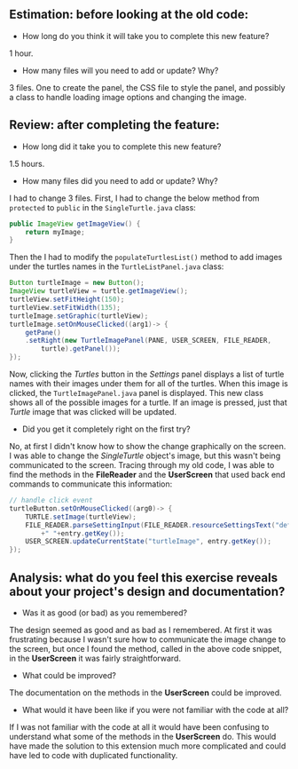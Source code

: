 ## Estimation: before looking at the old code:

* How long do you think it will take you to complete this new feature?

1 hour.

*  How many files will you need to add or update? Why?

3 files. One to create the panel, the CSS file to style the panel, and possibly a class to handle loading image options and changing the image. 

## Review: after completing the feature:

* How long did it take you to complete this new feature?

1.5 hours.

* How many files did you need to add or update? Why?

I had to change 3 files. First, I had to change the below method from `protected` to `public` in the `SingleTurtle.java` class:

```java
public ImageView getImageView() {
	return myImage;
}
```

Then the I had to modify the `populateTurtlesList()` method to add images under the turtles names in the `TurtleListPanel.java` class:

```java
Button turtleImage = new Button();
ImageView turtleView = turtle.getImageView();
turtleView.setFitHeight(150);
turtleView.setFitWidth(135);
turtleImage.setGraphic(turtleView);
turtleImage.setOnMouseClicked((arg1)-> {
    getPane()
    .setRight(new TurtleImagePanel(PANE, USER_SCREEN, FILE_READER, 
		turtle).getPanel());
});
```
Now, clicking the _Turtles_ button in the _Settings_ panel displays a list of turtle names with their images under them for all of the turtles. When this image is clicked, the `TurtleImagePanel.java` panel is displayed. This new class shows all of the possible images for a turtle. If an image is pressed, just that _Turtle_ image that was clicked will be updated. 

* Did you get it completely right on the first try?

No, at first I didn't know how to show the change graphically on the screen. I was able to change the _SingleTurtle_ object's image, but this wasn't being communicated to the screen. Tracing through my old code, I was able to find the methods in the **FileReader** and the **UserScreen** that used back end commands to communicate this information:

```java
// handle click event
turtleButton.setOnMouseClicked((arg0)-> {
	TURTLE.setImage(turtleView); 
	FILE_READER.parseSettingInput(FILE_READER.resourceSettingsText("defaultShapeCommand")
	    +" "+entry.getKey());
	USER_SCREEN.updateCurrentState("turtleImage", entry.getKey());
});
```

## Analysis: what do you feel this exercise reveals about your project's design and documentation?

* Was it as good (or bad) as you remembered?

The design seemed as good and as bad as I remembered. At first it was frustrating because I wasn't sure how to communicate the image change to the screen, but once I found the method, called in the above code snippet, in the **UserScreen** it was fairly straightforward. 

* What could be improved?

The documentation on the methods in the **UserScreen** could be improved.

* What would it have been like if you were not familiar with the code at all?

If I was not familiar with the code at all it would have been confusing to understand what some of the methods in the **UserScreen** do. This would have made the solution to this extension much more complicated and could have led to code with duplicated functionality. 